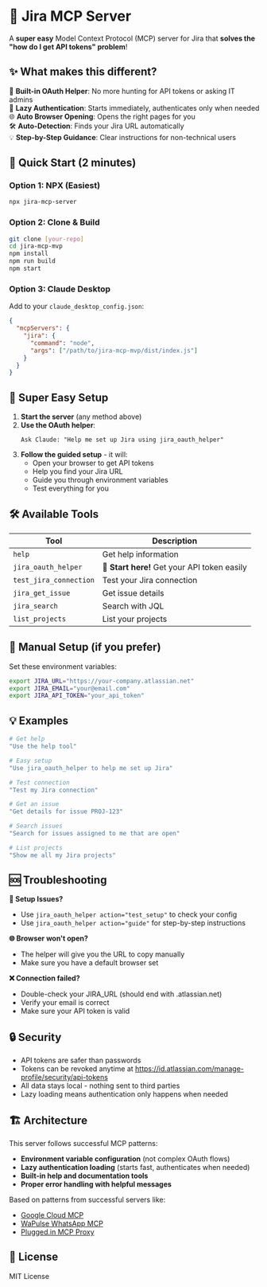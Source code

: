 # 🚀 Jira MCP Server

A **super easy** Model Context Protocol (MCP) server for Jira that **solves the "how do I get API tokens" problem**!

## ✨ What makes this different?

🎯 **Built-in OAuth Helper**: No more hunting for API tokens or asking IT admins  
🔄 **Lazy Authentication**: Starts immediately, authenticates only when needed  
🌐 **Auto Browser Opening**: Opens the right pages for you  
🛠️ **Auto-Detection**: Finds your Jira URL automatically  
💡 **Step-by-Step Guidance**: Clear instructions for non-technical users  

## 🚀 Quick Start (2 minutes)

### Option 1: NPX (Easiest)
```bash
npx jira-mcp-server
```

### Option 2: Clone & Build
```bash
git clone [your-repo]
cd jira-mcp-mvp
npm install
npm run build
npm start
```

### Option 3: Claude Desktop
Add to your `claude_desktop_config.json`:
```json
{
  "mcpServers": {
    "jira": {
      "command": "node",
      "args": ["/path/to/jira-mcp-mvp/dist/index.js"]
    }
  }
}
```

## 🎯 Super Easy Setup

1. **Start the server** (any method above)
2. **Use the OAuth helper**:
   ```
   Ask Claude: "Help me set up Jira using jira_oauth_helper"
   ```
3. **Follow the guided setup** - it will:
   - Open your browser to get API tokens
   - Help you find your Jira URL
   - Guide you through environment variables
   - Test everything for you

## 🛠️ Available Tools

| Tool | Description |
|------|-------------|
| `help` | Get help information |
| `jira_oauth_helper` | 🌟 **Start here!** Get your API token easily |
| `test_jira_connection` | Test your Jira connection |
| `jira_get_issue` | Get issue details |
| `jira_search` | Search with JQL |
| `list_projects` | List your projects |

## 🔧 Manual Setup (if you prefer)

Set these environment variables:
```bash
export JIRA_URL="https://your-company.atlassian.net"
export JIRA_EMAIL="your@email.com"  
export JIRA_API_TOKEN="your_api_token"
```

## 💡 Examples

```bash
# Get help
"Use the help tool"

# Easy setup
"Use jira_oauth_helper to help me set up Jira"

# Test connection  
"Test my Jira connection"

# Get an issue
"Get details for issue PROJ-123"

# Search issues
"Search for issues assigned to me that are open"

# List projects
"Show me all my Jira projects"
```

## 🆘 Troubleshooting

**🔧 Setup Issues?**
- Use `jira_oauth_helper action="test_setup"` to check your config
- Use `jira_oauth_helper action="guide"` for step-by-step instructions

**🌐 Browser won't open?**
- The helper will give you the URL to copy manually
- Make sure you have a default browser set

**❌ Connection failed?**
- Double-check your JIRA_URL (should end with .atlassian.net)
- Verify your email is correct
- Make sure your API token is valid

## 🔒 Security

- API tokens are safer than passwords
- Tokens can be revoked anytime at https://id.atlassian.com/manage-profile/security/api-tokens
- All data stays local - nothing sent to third parties
- Lazy loading means authentication only happens when needed

## 🏗️ Architecture

This server follows successful MCP patterns:
- **Environment variable configuration** (not complex OAuth flows)
- **Lazy authentication loading** (starts fast, authenticates when needed)
- **Built-in help and documentation tools**
- **Proper error handling with helpful messages**

Based on patterns from successful servers like:
- [Google Cloud MCP](https://github.com/krzko/google-cloud-mcp)
- [WaPulse WhatsApp MCP](https://github.com/Quegenx/wapulse-whatsapp-mcp)
- [Plugged.in MCP Proxy](https://github.com/VeriTeknik/pluggedin-mcp-proxy)

## 📄 License

MIT License